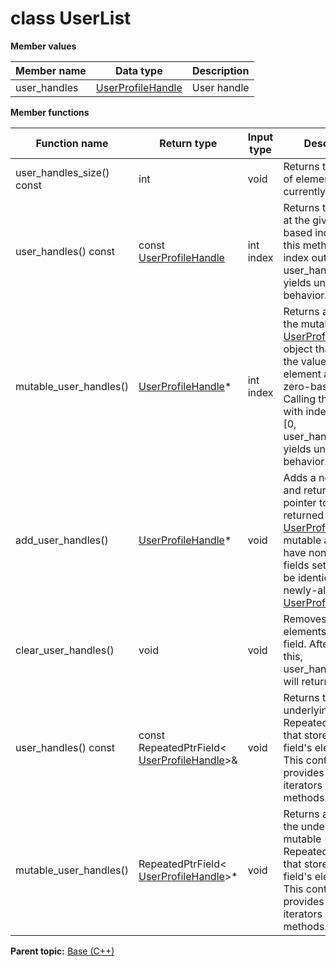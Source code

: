 # class UserList

 **Member values** 

|Member name|Data type|Description|
|-----------|---------|-----------|
|user\_handles| [UserProfileHandle](../Common/UserProfileHandle.md#)|User handle|

 **Member functions** 

|Function name|Return type|Input type|Description|
|-------------|-----------|----------|-----------|
|user\_handles\_size\(\) const|int|void|Returns the number of elements currently in the field.|
|user\_handles\(\) const|const [UserProfileHandle](../Common/UserProfileHandle.md#)|int index|Returns the element at the given zero-based index. Calling this method with index outside of \[0, user\_handles\_size\(\)\) yields undefined behavior.|
|mutable\_user\_handles\(\)| [UserProfileHandle](../Common/UserProfileHandle.md#)\*|int index|Returns a pointer to the mutable [UserProfileHandle](../Common/UserProfileHandle.md#) object that stores the value of the element at the given zero-based index. Calling this method with index outside of \[0, user\_handles\_size\(\)\) yields undefined behavior.|
|add\_user\_handles\(\)| [UserProfileHandle](../Common/UserProfileHandle.md#)\*|void|Adds a new element and returns a pointer to it. The returned [UserProfileHandle](../Common/UserProfileHandle.md#) is mutable and will have none of its fields set \(i.e. it will be identical to a newly-allocated [UserProfileHandle](../Common/UserProfileHandle.md#)\).|
|clear\_user\_handles\(\)|void|void|Removes all elements from the field. After calling this, user\_handles\_size\(\) will return zero.|
|user\_handles\(\) const|const RepeatedPtrField< [UserProfileHandle](../Common/UserProfileHandle.md#)\>&|void|Returns the underlying RepeatedPtrField that stores the field's elements. This container class provides STL-like iterators and other methods.|
|mutable\_user\_handles\(\)|RepeatedPtrField< [UserProfileHandle](../Common/UserProfileHandle.md#)\>\*|void|Returns a pointer to the underlying mutable RepeatedPtrField that stores the field's elements. This container class provides STL-like iterators and other methods.|

**Parent topic:** [Base \(C++\)](../../summary_pages/Base.md)

